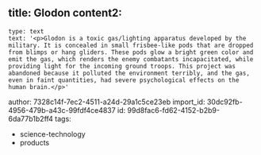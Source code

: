 title: Glodon
content2:
  -
    type: text
    text: '<p>Glodon is a toxic gas/lighting apparatus developed by the military. It is concealed in small frisbee-like pods that are dropped from blimps or hang gliders. These pods glow a bright green color and emit the gas, which renders the enemy combatants incapacitated, while providing light for the incoming ground troops. This project was abandoned because it polluted the environment terribly, and the gas, even in faint quantities, had severe psychological effects on the human brain.</p>'
author: 7328c14f-7ec2-4511-a24d-29a1c5ce23eb
import_id: 30dc92fb-4956-479b-a43c-99fdf4ce4837
id: 99d8fac6-fd62-4152-b2b9-6da77b1b2ff4
tags:
  - science-technology
  - products
